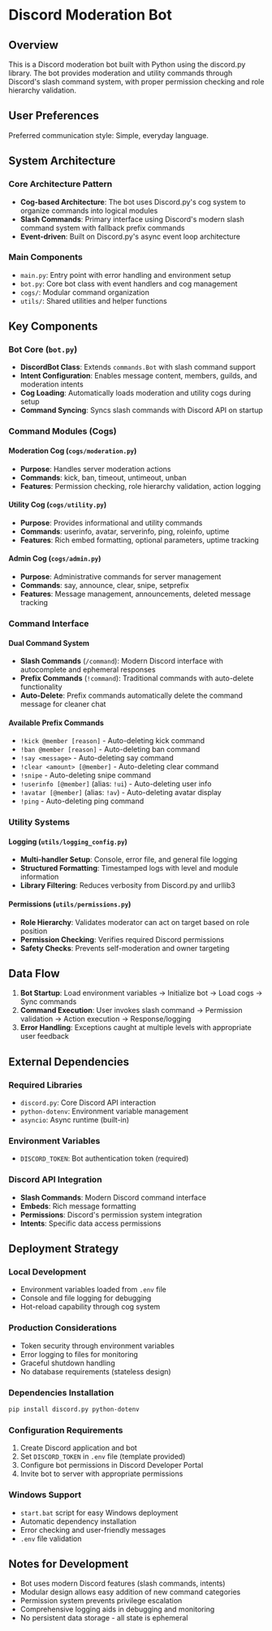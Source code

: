 # Discord Moderation Bot

## Overview

This is a Discord moderation bot built with Python using the discord.py library. The bot provides moderation and utility commands through Discord's slash command system, with proper permission checking and role hierarchy validation.

## User Preferences

Preferred communication style: Simple, everyday language.

## System Architecture

### Core Architecture Pattern
- **Cog-based Architecture**: The bot uses Discord.py's cog system to organize commands into logical modules
- **Slash Commands**: Primary interface using Discord's modern slash command system with fallback prefix commands
- **Event-driven**: Built on Discord.py's async event loop architecture

### Main Components
- `main.py`: Entry point with error handling and environment setup
- `bot.py`: Core bot class with event handlers and cog management
- `cogs/`: Modular command organization
- `utils/`: Shared utilities and helper functions

## Key Components

### Bot Core (`bot.py`)
- **DiscordBot Class**: Extends `commands.Bot` with slash command support
- **Intent Configuration**: Enables message content, members, guilds, and moderation intents
- **Cog Loading**: Automatically loads moderation and utility cogs during setup
- **Command Syncing**: Syncs slash commands with Discord API on startup

### Command Modules (Cogs)

#### Moderation Cog (`cogs/moderation.py`)
- **Purpose**: Handles server moderation actions
- **Commands**: kick, ban, timeout, untimeout, unban
- **Features**: Permission checking, role hierarchy validation, action logging

#### Utility Cog (`cogs/utility.py`)
- **Purpose**: Provides informational and utility commands
- **Commands**: userinfo, avatar, serverinfo, ping, roleinfo, uptime
- **Features**: Rich embed formatting, optional parameters, uptime tracking

#### Admin Cog (`cogs/admin.py`)
- **Purpose**: Administrative commands for server management
- **Commands**: say, announce, clear, snipe, setprefix
- **Features**: Message management, announcements, deleted message tracking

### Command Interface

#### Dual Command System
- **Slash Commands** (`/command`): Modern Discord interface with autocomplete and ephemeral responses
- **Prefix Commands** (`!command`): Traditional commands with auto-delete functionality
- **Auto-Delete**: Prefix commands automatically delete the command message for cleaner chat

#### Available Prefix Commands
- `!kick @member [reason]` - Auto-deleting kick command
- `!ban @member [reason]` - Auto-deleting ban command  
- `!say <message>` - Auto-deleting say command
- `!clear <amount> [@member]` - Auto-deleting clear command
- `!snipe` - Auto-deleting snipe command
- `!userinfo [@member]` (alias: `!ui`) - Auto-deleting user info
- `!avatar [@member]` (alias: `!av`) - Auto-deleting avatar display
- `!ping` - Auto-deleting ping command

### Utility Systems

#### Logging (`utils/logging_config.py`)
- **Multi-handler Setup**: Console, error file, and general file logging
- **Structured Formatting**: Timestamped logs with level and module information
- **Library Filtering**: Reduces verbosity from Discord.py and urllib3

#### Permissions (`utils/permissions.py`)
- **Role Hierarchy**: Validates moderator can act on target based on role position
- **Permission Checking**: Verifies required Discord permissions
- **Safety Checks**: Prevents self-moderation and owner targeting

## Data Flow

1. **Bot Startup**: Load environment variables → Initialize bot → Load cogs → Sync commands
2. **Command Execution**: User invokes slash command → Permission validation → Action execution → Response/logging
3. **Error Handling**: Exceptions caught at multiple levels with appropriate user feedback

## External Dependencies

### Required Libraries
- `discord.py`: Core Discord API interaction
- `python-dotenv`: Environment variable management
- `asyncio`: Async runtime (built-in)

### Environment Variables
- `DISCORD_TOKEN`: Bot authentication token (required)

### Discord API Integration
- **Slash Commands**: Modern Discord command interface
- **Embeds**: Rich message formatting
- **Permissions**: Discord's permission system integration
- **Intents**: Specific data access permissions

## Deployment Strategy

### Local Development
- Environment variables loaded from `.env` file
- Console and file logging for debugging
- Hot-reload capability through cog system

### Production Considerations
- Token security through environment variables
- Error logging to files for monitoring
- Graceful shutdown handling
- No database requirements (stateless design)

### Dependencies Installation
```bash
pip install discord.py python-dotenv
```

### Configuration Requirements
1. Create Discord application and bot
2. Set `DISCORD_TOKEN` in `.env` file (template provided)
3. Configure bot permissions in Discord Developer Portal
4. Invite bot to server with appropriate permissions

### Windows Support
- `start.bat` script for easy Windows deployment
- Automatic dependency installation
- Error checking and user-friendly messages
- `.env` file validation

## Notes for Development

- Bot uses modern Discord features (slash commands, intents)
- Modular design allows easy addition of new command categories
- Permission system prevents privilege escalation
- Comprehensive logging aids in debugging and monitoring
- No persistent data storage - all state is ephemeral